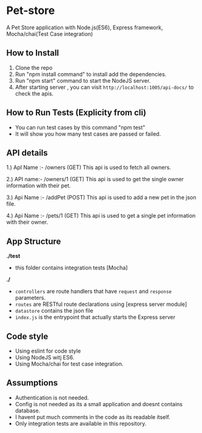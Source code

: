 


# Pet-store
A Pet Store application with Node.js(ES6), Express framework, Mocha/chai(Test Case integration)

## How to Install

1.  Clone the repo
2.  Run "npm install command" to install add the dependencies.
3.  Run "npm start" command to start the NodeJS server. 
4.  After starting server , you can visit `http://localhost:1005/api-docs/` to check the apis.

## How to Run Tests  (Explicity from cli)  

- You can run test cases by this command "npm test"
- It will show you how many test cases  are passed or failed.

## API details

1.) ApI Name :- /owners (GET) 
    This api is  used to fetch all owners.    
    
2.) API name:- /owners/1 (GET) 
    This api is used to get the single owner information with their pet. 
    
3.) Api Name :- /addPet (POST)
    This api is used to add a new pet in the json file.

4.) Api Name :- /pets/1 (GET)
    This api is used to get a single pet information with their owner.    
    
    
## App Structure

**./test**

- this folder contains integration tests [Mocha]

**./**

- `controllers` are route handlers that have `request` and `response` parameters.
- `routes` are RESTful route declarations using [express server module]
- `datastore` contains the json file
- `index.js` is the entrypoint that actually starts the Express server

## Code style ##
- Using eslint for code style
- Using NodeJS witj ES6.
- Using Mocha/chai for test case integration.

## Assumptions ##
- Authentication is not needed.
- Config is not needed as its a small application and doesnt contains database.
- I havent put much comments in the code as its readable itself.
- Only integration tests are available in this repository.

